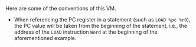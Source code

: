 Here are some of the conventions of this VM.

- When referencing the PC register in a statement (such as `LOAD %pc %r0`), the PC value will be taken
  from the beginning of the statement, i.e., the address of the `LOAD` instruction `Word` at the beginning
  of the aforementioned example.
